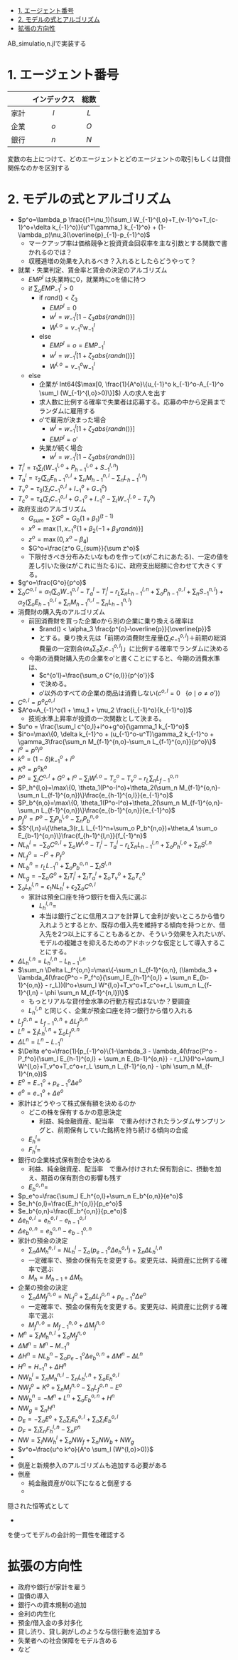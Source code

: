 - [1. エージェント番号](#1-エージェント番号)
- [2. モデルの式とアルゴリズム](#2-モデルの式とアルゴリズム)
- [拡張の方向性](#拡張の方向性)



AB_simulatio,n.jlで実装する

# 1. エージェント番号
|      | インデックス | 総数 |
| :--- | :----------: | :--: |
| 家計 |     $l$      | $L$  |
| 企業 |     $o$      | $O$  |
| 銀行 |     $n$      | $N$  |

変数の右上につけて、どのエージェントとどのエージェントの取引もしくは貸借関係なのかを区別する

# 2. モデルの式とアルゴリズム
- $p^o=\lambda_p \frac{(1+\nu_1)(\sum_l W_{-1}^{l,o}+T_{v-1}^o+T_{c-1}^o+\delta k_{-1}^o)}{u^T\gamma_1 k_{-1}^o} + (1-\lambda_p)\nu_3(\overline{p}_{-1}-p_{-1}^o)$
  - マークアップ率は価格競争と投資資金回収率を主な引数とする関数で書かれるのでは？
  - 収穫逓増の効果を入れるべき？入れるとしたらどうやって？
- 就業・失業判定、賃金率と賃金の決定のアルゴリズム
  - $EMP^l$ は失業時に0，就業時にoを値に持つ
  - if $\sum_o EMP_{-1}^{l}>0$
    - if $rand() < \zeta_3$
      - $EMP^{l}=0$
      - $w^l=w_{-1}^l[1 - \zeta_3 abs\{randn()\}]$
      - $W^{l,o} = v_{-1}^o w_{-1}^l$
    - else
      - $EMP^{l}=o=EMP_{-1}^{l}$
      - $w^l=w_{-1}^l[1 + \zeta_2 abs\{randn()\}]$
      - $W^{l,o} = v_{-1}^o w_{-1}^l$
  - else
    - 企業が Int64($\max[0, \frac{1}{A^o}\{u_{-1}^o k_{-1}^o-A_{-1}^o \sum_l (W_{-1}^{l,o}>0)\}]$) 人の求人を出す
    - 求人数に比例する確率で失業者は応募する。応募の中から定員までランダムに雇用する
    - $o'$で雇用が決まった場合
      - $w^l=w_{-1}^l[1 + \zeta_2 abs\{randn()\}]$
      - $EMP^{l}=o'$
    - 失業が続く場合
      - $w^l=w_{-1}^l[1 - \zeta_3 abs\{randn()\}]$
- $T_i^l=\tau_1 \sum_l (W_{-1}^{l,o}+P_{h-1}^{l,o}+S_{-1}^{l,n})$
- $T_a^l=\tau_2(\sum_o E_{h-1}^{o,l}+\sum_n M_{h-1}^{n,l}-\sum_n L_{h-1}^{l,n})$
- $T_v^o=\tau_3(\sum_l C_{-1}^{o,l}+I_{-1}^o+G_{-1}^o)$
- $T_c^o=\tau_4(\sum_l C_{-1}^{o,l}+G_{-1}^o+I_{-1}^o-\sum_l W_{-1}^{l,o}-T_v^o)$
- 政府支出のアルゴリズム
  - $G_{sum}=\sum G^o=G_0(1+\beta_1)^{(t-1)}$
  - $x^o=\max[1, x_{-1}^o \{1+\beta_2(-1+\beta_3 randn)\}]$
  - $z^o=\max(0, x^o-\beta_4)$
  - $G^o=\frac{z^o G_{sum}}{\sum z^o}$
  - 下限付きべき分布みたいなものを作って(xがこれにあたる)、一定の値を差し引いた後(zがこれに当たる)に、政府支出総額に合わせて大きくする。
- $g^o=\frac{G^o}{p^o}$
- $\sum_o C^{o,l}=\alpha_1(\sum_o W_{-1}^{o,l}-T_a^l-T_i^l-r_L \sum_n L_{h-1}^{l,n}+\sum_o P_{h-1}^{o,l}+\sum_n S_{-1}^{n,l}) + \alpha_2(\sum_o E_{h-1}^{o,l}+\sum_n M_{h-1}^{n,l}-\sum_n L_{h-1}^{n,l})$
- 消費財の購入先のアルゴリズム
  - 前回消費財を買った企業$o$から別の企業に乗り換える確率は
    - $rand() < \alpha_3 \frac{p^{o}-\overline{p}}{\overline{p}}$
    - とする。乗り換え先は「前期の消費財生産量($\sum_l c_{-1}^{o,l}$)＋前期の総消費量の一定割合($\alpha_4 \sum_o \sum_l c_{-1}^{o,l}$)」に比例する確率でランダムに決める
  - 今期の消費財購入先の企業を$o'$と書くことにすると、今期の消費水準は、
    - $c^{o'l}=\frac{\sum_o C^{o,l}}{p^{o'}}$
    - で決める。
    - $o'$以外のすべての企業の商品は消費しない($c^{o,l}=0 \ \ \ \{ o \mid o \neq o'\}$)
- $C^{o,l}=p^o c^{o,l}$
- $A^o=A_{-1}^o(1 + \mu_1 + \mu_2 \frac{i_{-1}^o}{k_{-1}^o})$
  - 技術水準上昇率が投資の一次関数として決まる。
- $u^o = \frac{\sum_l c^{o,l}+i^o+g^o}{\gamma_1 k_{-1}^o}$
- $i^o=\max\{0, \delta k_{-1}^o + (u_{-1}^o-u^T)\gamma_2 k_{-1}^o + \gamma_3\frac{\sum_n M_{f-1}^{n,o}-\sum_n L_{f-1}^{o,n}}{p^o}\}$
- $I^o=p^o i^o$
- $k^o=(1-\delta)k_{-1}^o+i^o$
- $K^o=p^o k^o$
- $P^o=\sum_l C^{o,l}+G^o+I^o-\sum_l W^{l,o}-T_c^o-T_v^o-r_L \sum_n L_{f-1}^{o,n}$
- $P_h^{l,o}=\max\{0, \theta_1(P^o-I^o)+\theta_2(\sum_n M_{f-1}^{o,n}-\sum_n L_{f-1}^{o,n})\}\frac{e_{h-1}^{o,l}}{e_{-1}^o}$
- $P_b^{n,o}=\max\{0, \theta_1(P^o-I^o)+\theta_2(\sum_n M_{f-1}^{o,n}-\sum_n L_{f-1}^{o,n})\}\frac{e_{b-1}^{o,n}}{e_{-1}^o}$
- $P_f^o=P^o-\sum_l P_h^{l,o}-\sum_n P_b^{n,o}$
- $S^{l,n}=\{\theta_3(r_L L_{-1}^n+\sum_o P_b^{n,o})+\theta_4 \sum_o E_{b-1}^{o,n}\}\frac{f_{h-1}^{l,n}}{f_{-1}^n}$
- $NL_h^l=-\sum_o C^{o,l}+\sum_o W^{l,o}-T_i^l-T_a^l-r_L \sum_n L_{h-1}^{l,n}+\sum_o P_h^{l,o}+\sum_n S^{l,n}$
- $NL_f^o=-I^o+P_f^o$
- $NL_b^n=r_L L_{-1}^n+\sum_o P_b^{o,n}-\sum_l S^{l,n}$
- $NL_g=-\sum_o G^o+\sum_l T_i^l+\sum_l T_a^l+\sum_o T_v^o+\sum_o T_c^o$
- $\sum_o L_h^{l,n}=\epsilon_1 NL_h^l+\epsilon_2 \sum_o C^{o,l}$
  - 家計は預金口座を持つ銀行を借入先に選ぶ
    - $L_h^{l,n}=$
    - 本当は銀行ごとに信用スコアを計算して金利が安いところから借り入れようとするとか、既存の借入先を維持する傾向を持つとか、借入先を2つ以上にすることもあるとか、そういう効果を入れたいが、モデルの複雑さを抑えるためのアドホックな仮定として導入することにする。
- $\Delta L_h^{l,n}=L_h^{l,n}-L_{h-1}^{l,n}$
- $\sum_n \Delta L_f^{o,n}=\max\{-\sum_n L_{f-1}^{o,n}, (\lambda_3 + \lambda_4(\frac{P^o - P_f^o}{\sum_l E_{h-1}^{o,l} + \sum_n E_{b-1}^{o,n}} - r_L))(I^o+\sum_l W^{l,o}+T_v^o+T_c^o+r_L \sum_n L_{f-1}^{l,n} - \phi \sum_n M_{f-1}^{n,l})\}$
  - もっとリアルな貸付金水準の行動方程式はないか？要調査
  - $L_h^{l,n}$ と同じく、企業が預金口座を持つ銀行から借り入れる
- $L_f^{o,n}=L_{f-1}^{o,n}+\Delta L_f^{o,n}$
- $L^n=\sum_l L_h^{l,n}+\sum_o L_f^{o,n}$
- $\Delta L^n=L^n-L_{-1}^n$
- $\Delta e^o=\frac{1}{p_{-1}^o}\{1-\lambda_3 - \lambda_4(\frac{P^o - P_f^o}{\sum_l E_{h-1}^{o,l} + \sum_n E_{b-1}^{o,n}} - r_L)\}(I^o+\sum_l W^{l,o}+T_v^o+T_c^o+r_L \sum_n L_{f-1}^{o,n} - \phi \sum_n M_{f-1}^{n,o})$
- $E^o=E_{-1}^o+p_{e-1}^o\Delta e^o$
- $e^o=e_{-1}^o+\Delta e^o$
- 家計はどうやって株式保有額を決めるのか
  - どこの株を保有するかの意思決定
    - 利益、純金融資産、配当率　で重み付けされたランダムサンプリングと、前期保有していた銘柄を持ち続ける傾向の合成
  - $E_h^l=$
  - $F_h^l=$
- 銀行の企業株式保有割合を決める
  - 利益、純金融資産、配当率　で重み付けされた保有割合に、摂動を加え、期首の保有割合の影響も残す
  - $E_b^{o,n}=$
- $p_e^o=\frac{\sum_l E_h^{o,l}+\sum_n E_b^{o,n}}{e^o}$
- $e_h^{o,l}=\frac{E_h^{o,l}}{p_e^o}$
- $e_b^{o,n}=\frac{E_b^{o,n}}{p_e^o}$
- $\Delta e_h^{o,l}=e_h^{o,l}-e_{h-1}^{o,l}$
- $\Delta e_b^{o,n}=e_h^{o,n}-e_{b-1}^{o,n}$
- 家計の預金の決定
  - $\sum_n \Delta M_h^{n,l}=NL_h^l-\sum_o(p_{e-1}^o\Delta e_h^{o,l})+\sum_n \Delta L_h^{l,n}$
  - 一定確率で、預金の保有先を変更する。変更先は、純資産に比例する確率で選ぶ
  - $M_h=M_{h-1}+\Delta M_h$
- 企業の預金の決定
  - $\sum_n \Delta M_f^{n,o}=NL_f^o+\sum_n \Delta L_f^{o,n}+p_{e-1}^o\Delta e^o$
  - 一定確率で、預金の保有先を変更する。変更先は、純資産に比例する確率で選ぶ
  - $M_f^{n,o}=M_{f-1}^{n,o}+\Delta M_f^{n,o}$
- $M^n=\sum_l M_h^{n,l}+\sum_o M_f^{n,o}$
- $\Delta M^n=M^n-M_{-1}^n$
- $\Delta H^n = NL_b^n - \sum_o p_{e-1}^o\Delta e_b^{o,n} + \Delta M^n - \Delta L^n$
- $H^n = H_{-1}^n + \Delta H^n$
- $NW_h^l=\sum_n M_h^{n,l}-\sum_n L_h^{l,n}+\sum_o E_h^{o,l}$
- $NW_f^o=K^o+\sum_n M_f^{n,o}-\sum_n L_f^{o,n}-E^o$
- $NW_b^n=-M^n+L^n+\sum_o E_b^{o,n}+H^n$
- $NW_g=\sum_n H^n$
- $D_E=-\sum_o E^o+\sum_o\sum_l E_h^{o,l}+\sum_o\sum_l E_b^{o,l}$
- $D_F=\sum_l\sum_n F_h^{l,n}-\sum_n F^n$
- $NW=\sum_l NW_h^l+\sum_o NW_f+\sum_n NW_b+NW_g$
- $v^o=\frac{u^o k^o}{A^o \sum_l (W^{l,o}>0)}$
- 
- 倒産と新規参入のアルゴリズムも追加する必要がある
- 倒産
  - 純金融資産が0以下になると倒産する
  - 

隠された恒等式として

- 

を使ってモデルの会計的一貫性を確認する


# 拡張の方向性
- 政府や銀行が家計を雇う
- 国債の導入
- 銀行への資本規制の追加
- 金利の内生化
- 預金/借入金の多対多化
- 貸し渋り、貸し剥がしのような与信行動を追加する
- 失業者への社会保障をモデル含める
- など